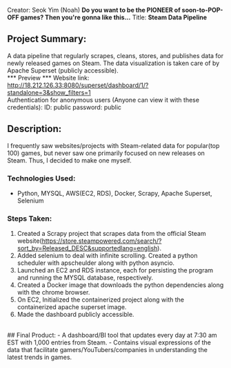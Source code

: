 Creator: Seok Yim (Noah)
<strong>Do you want to be the PIONEER of soon-to-POP-OFF games? Then you're gonna like this...</strong>
Title: <strong>Steam Data Pipeline</strong>

## Project Summary: 
A data pipeline that regularly scrapes, cleans, stores, and publishes data for newly released games on Steam. The data visualization is taken care of by Apache Superset (publicly accessible).
<br>
*** Preview ***
Website link:
http://18.212.126.33:8080/superset/dashboard/1/?standalone=3&show_filters=1
<br>
Authentication for anonymous users (Anyone can view it with these credentials):
ID: public
password: public
<br>
## Description:
I frequently saw websites/projects with Steam-related data for popular(top 100) games, but never saw one primarily focused on new releases on Steam. Thus, I decided to make one myself.
### Technologies Used:
- Python, MYSQL, AWS(EC2, RDS), Docker, Scrapy, Apache Superset, Selenium
### Steps Taken:
1) Created a Scrapy project that scrapes data from the official Steam website(https://store.steampowered.com/search/?sort_by=Released_DESC&supportedlang=english).
2) Added selenium to deal with infinite scrolling. Created a python scheduler with apscheulder along with python asyncio.
3) Launched an EC2 and RDS instance, each for persisting the program and running the MYSQL database, respectively.
4) Created a Docker image that downloads the python dependencies along with the chrome browser.
5) On EC2, Initialized the containerized project along with the containerized apache superset image.
6) Made the dashboard publicly accessible.
<br>
## Final Product:
- A dashboard/BI tool that updates every day at 7:30 am EST with 1,000 entries from Steam.
- Contains visual expressions of the data that facilitate gamers/YouTubers/companies in understanding the latest trends in games.
